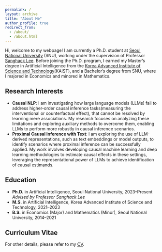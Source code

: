 ```yaml
---
permalink: /
layout: archive
title: "About Me"
author_profile: true
redirect_from: 
  - /about/
  - /about.html
---
```

Hi, welcome to my webpage! I am currently a Ph.D. student at [Seoul National University](https://gsds.snu.ac.kr) (SNU), working under the supervision of Professor [Sanghack Lee](https://sanghacklee.me). Before joining the Ph.D. program, I earned my Master’s degree in Artificial Intelligence from the [Korea Advanced Institute of Science and Technology](https://gsai.kaist.ac.kr)(KAIST), and a Bachelor’s degree from SNU, where I majored in Economics and minored in Mathematics.

## Research Interests
- **Causal NLP**: I am investigating how large language models (LLMs) fail to address higher-order causal inference tasks(measuring the interventional or counterfactual effect), that cannot be resolved by learning mere associations. My research focuses on analyzing these limitations and exploring auxiliary methods to overcome them, enabling LLMs to perform more robustly in causal inference scenarios.
- **Proximal Causal Inference with Text**: I am exploring the use of LLM-derived representations, such as text embeddings or model outputs, to identify scenarios where proximal inference can be successfully applied. My work involves developing causal machine learning and deep learning methodologies to estimate causal effects in these settings, leveraging the representational power of LLMs to achieve identification of causal estimands.

## Education
- **Ph.D.** in Artificial Intelligence, Seoul National University, 2023–Present  
  *Advised by Professor Sanghack Lee*  
- **M.S.** in Artificial Intelligence, Korea Advanced Institute of Science and Technology, 2021–2023  
- **B.S.** in Economics (Major) and Mathematics (Minor), Seoul National University, 2014–2021  

## Curriculum Vitae
For other details, please refer to my [CV](https://drive.google.com/file/d/1KH4DONwvoyKUdubaKIM2Zpkm9x_S3iJE/view?usp=sharing).
